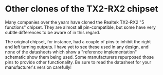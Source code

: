 # Other clones of the TX2-RX2 chipset

Many companies over the years have cloned the Realtek TX2-RX2 "5 functions" chipset. They are almost all pin-compatible, but some have very subtle differences to be aware of in this regard.

The original chipset, for instance, had a couple of pins to inhibit the right and left turning outputs. I have yet to see these used in any design, and none of the datasheets which show a "reference implementation" schematic show them being used. Some manufacturers repurposed those pins to provide other functionality. Be sure to read the datasheet for your manufacturer's version carefully!